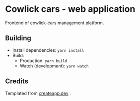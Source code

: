 # Cowlick cars - web application
Frontend of cowlick-cars management platform.

## Building
* Install dependencies: `yarn install`
* Build:
    * Production: `yarn build`
    * Watch (development): `yarn watch`

## Credits
Templated from [createapp.dev](https://createapp.dev/) .